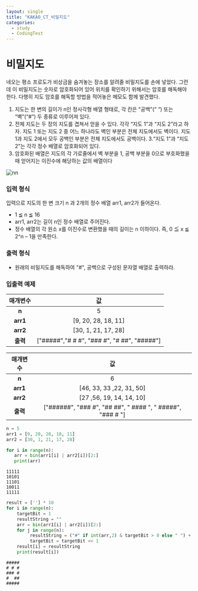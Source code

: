 ```yaml
---
layout: single
title: "KAKAO_CT_비밀지도"
categories:
  - study
  - CodingTest
---
```


# 비밀지도
네오는 평소 프로도가 비상금을 숨겨놓는 장소를 알려줄 비밀지도를 손에 넣었다. 그런데 이 비밀지도는 숫자로 암호화되어 있어 위치를 확인하기 위해서는 암호를 해독해야 한다. 다행히 지도 암호를 해독할 방법을 적어놓은 메모도 함께 발견했다.

1. 지도는 한 변의 길이가 n인 정사각형 배열 형태로, 각 칸은 “공백”(“ “) 또는 “벽”(“#”) 두 종류로 이루어져 있다.
2. 전체 지도는 두 장의 지도를 겹쳐서 얻을 수 있다. 각각 “지도 1”과 “지도 2”라고 하자. 지도 1 또는 지도 2 중 어느 하나라도 벽인 부분은 전체 지도에서도 벽이다. 지도 1과 지도 2에서 모두 공백인 부분은 전체 지도에서도 공백이다.
3.“지도 1”과 “지도 2”는 각각 정수 배열로 암호화되어 있다.
4. 암호화된 배열은 지도의 각 가로줄에서 벽 부분을 1, 공백 부분을 0으로 부호화했을 때 얻어지는 이진수에 해당하는 값의 배열이다

![nn](img/CT_KAKAO_bit.png)

###  입력 형식
입력으로 지도의 한 변 크기 n 과 2개의 정수 배열 arr1, arr2가 들어온다.

* 1 ≦ n ≦ 16
* arr1, arr2는 길이 n인 정수 배열로 주어진다.
* 정수 배열의 각 원소 x를 이진수로 변환했을 때의 길이는 n 이하이다. 즉, 0 ≦ x ≦ 2^n – 1을 만족한다.

### 출력 형식
* 원래의 비밀지도를 해독하여 "#", 공백으로 구성된 문자열 배열로 출력하라.

### 입출력 예제

|매개변수|값|
|:-----:|:-----:|
|**n**|5|
|**arr1**|[9, 20, 28, 18, 11]|
|**arr2**|[30, 1, 21, 17, 28]|
|**출력**|["#####","# # #", "### #", "# ##", "#####"]|


|매개변수|값|
|:-----:|:-----:|
|**n**|6|
|**arr1**|[46, 33, 33 ,22, 31, 50]|
|**arr2**|[27 ,56, 19, 14, 14, 10]|
|**출력**|["######", "### #", "## ##", " #### ", " #####", "### # "]|



```python
n = 5
arr1 = [9, 20, 28, 18, 11]
arr2 = [30, 1, 21, 17, 28]
```


```python
for i in range(n):
   arr = bin(arr1[i] | arr2[i])[2:]
   print(arr) 

```

    11111
    10101
    11101
    10011
    11111
    


```python
result = [''] * 10
for i in range(n):
    targetBit = 1
    resultString = ""
    arr = bin(arr1[i] | arr2[i])[2:]
    for j in range(n):
         resultString = ("#" if int(arr,2) & targetBit > 0 else " ") + resultString
         targetBit = targetBit << 1    
    result[i] = resultString
    print(result[i])
```

    #####
    # # #
    ### #
    #  ##
    #####

